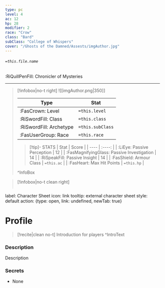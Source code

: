 ```yaml
---
type: pc
level: 4
ac: 12
hp: 28
modifier: 2
race: "Crow"
class: "Bard"
subClass: "College of Whispers"
cover: "/Ghosts of the Damned/Assests/imgAuthor.jpg"
---
```


###### `=this.file.name`
<span class="sub2">:RiQuillPenFill: Chronicler of Mysteries </span>
___
> [!infobox|no-t right]
> ![[imgAuthor.png|350]]
>
> | Type | Stat |
> | ---- | ---- |
> | :FasCrown: Level   | `=this.level` |
> | :RiSwordFill: Class |  `=this.class`|
> | :RiSwordFill: Archetype |  `=this.subClass`|
> |  :FasUserGroup: Race |  `=this.race`|
> 
>> [!tip]- STATS
>> | Stat | Score |
>> | ---- | :----: |
>> | :LiEye: Passive Perception | 12 |
>> | :FasMagnifyingGlass: Passive Investigation | 14 |
>> | :RiSpeakFill: Passive Insight | 14 |
>> | :FasShield: Armour Class | `=this.ac` |
>> | :FasHeart: Max Hit Points | `=this.hp` |
>
>^InfoBox

> [!infobox|no-t clean right]
>```meta-bind-button
label: Character Sheet
icon: link
tooltip: external character sheet
style: default
action: {type: open, link: undefined, newTab: true}

# Profile

> [!recite|clean no-t]
>	Introduction for players
>^IntroText
	
### Description
Description

### Secrets
- None
